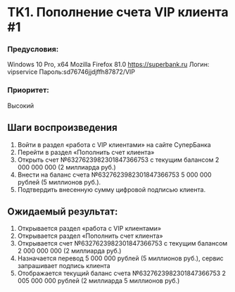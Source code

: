 # TK1. Пополнение счета VIP клиента #1
### Предусловия: 
Windows 10 Pro, x64
Mozilla Firefox 81.0
https://superbank.ru
Логин: vipservice
Пароль:sd76746jjdjffh87872/VIP
### Приоритет: 
Высокий 
## Шаги воспроизведения
1. Войти в раздел «работа с VIP клиентами» на сайте СуперБанка
2. Перейти в раздел «Пополнить счет клиента» 
3. Открыть счет №6327623982301847366753 с текущим балансом 2 000 000 000 (2 миллиарда руб.)
4. Внести на баланс счета №6327623982301847366753 5 000 000 рублей (5 миллионов руб.).
5. Подтвердить внесенную сумму цифровой подписью клиента.
## Ожидаемый результат:
1. Открывается раздел «работа с VIP клиентами»
2. Открывается раздел «Пополнить счет клиента»
3.  Открывается счет №6327623982301847366753 с текущим балансом 2 000 000 000 (2 миллиарда руб.)
4.  Назначается перевод 5 000 000 рублей (5 миллионов руб.), сервис запрашивает подпись клиента
5. Отображается текущий баланс счета №6327623982301847366753 2 005 000 000 рублей (2 миллиарда 5 миллионов руб.)

